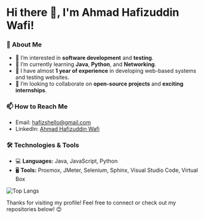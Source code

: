 # Hi there 👋, I'm Ahmad Hafizuddin Wafi!

### 🚀 About Me
- 👀 I’m interested in **software development** and **testing**.
- 🌱 I’m currently learning **Java**, **Python**, and **Networking**.
- 💼 I have almost **1 year of experience** in developing web-based systems and testing websites.
- 💞️ I’m looking to collaborate on **open-source projects** and **exciting internships**.

### 📫 How to Reach Me
- Email: [hafizshello@gmail.com](mailto:hafizshello@gmail.com)
- LinkedIn: [Ahmad Hafizuddin Wafi](https://www.linkedin.com/in/hafizuddin-wafi-9a608b317/)

### 🛠️ Technologies & Tools
- 💻 **Languages:** Java, JavaScript, Python
- 🖥️ **Tools:** Proxmox, JMeter, Selenium, Sphinx, Visual Studio Code, Virtual Box

![Top Langs](https://github-readme-stats.vercel.app/api/top-langs/?username=hafizwafii&layout=compact)

Thanks for visiting my profile! Feel free to connect or check out my repositories below! 😊

